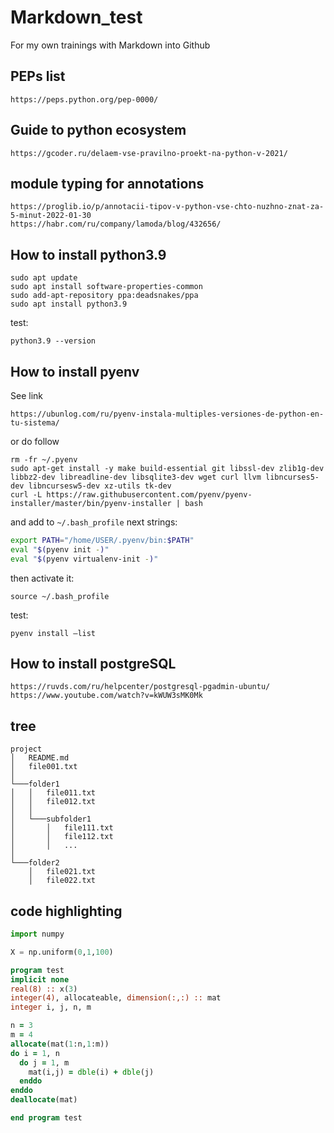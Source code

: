 # Markdown_test
For my own trainings with Markdown into Github

## PEPs list
```
https://peps.python.org/pep-0000/
```

## Guide to python ecosystem

```
https://gcoder.ru/delaem-vse-pravilno-proekt-na-python-v-2021/
```

## module typing for annotations
```
https://proglib.io/p/annotacii-tipov-v-python-vse-chto-nuzhno-znat-za-5-minut-2022-01-30
https://habr.com/ru/company/lamoda/blog/432656/
```
## How to install python3.9

```console
sudo apt update
sudo apt install software-properties-common
sudo add-apt-repository ppa:deadsnakes/ppa
sudo apt install python3.9
```
test:
```console
python3.9 --version
```

## How to install pyenv
See link 
```
https://ubunlog.com/ru/pyenv-instala-multiples-versiones-de-python-en-tu-sistema/
```
or do follow
```console
rm -fr ~/.pyenv
sudo apt-get install -y make build-essential git libssl-dev zlib1g-dev libbz2-dev libreadline-dev libsqlite3-dev wget curl llvm libncurses5-dev libncursesw5-dev xz-utils tk-dev
curl -L https://raw.githubusercontent.com/pyenv/pyenv-installer/master/bin/pyenv-installer | bash
```
and add to ```~/.bash_profile``` next strings:
```bash
export PATH="/home/USER/.pyenv/bin:$PATH"
eval "$(pyenv init -)"
eval "$(pyenv virtualenv-init -)"
```
then activate it:
```
source ~/.bash_profile
```
test:
```console
pyenv install –list
```

## How to install postgreSQL

```console
https://ruvds.com/ru/helpcenter/postgresql-pgadmin-ubuntu/
https://www.youtube.com/watch?v=kWUW3sMK0Mk
```


## tree

```shell
project
│   README.md
│   file001.txt    
│
└───folder1
│   │   file011.txt
│   │   file012.txt
│   │
│   └───subfolder1
│       │   file111.txt
│       │   file112.txt
│       │   ...
│   
└───folder2
    │   file021.txt
    │   file022.txt
```

## code highlighting

```python
import numpy

X = np.uniform(0,1,100)
```


```fortran
program test
implicit none
real(8) :: x(3)
integer(4), allocateable, dimension(:,:) :: mat
integer i, j, n, m

n = 3
m = 4
allocate(mat(1:n,1:m))
do i = 1, n
  do j = 1, m
    mat(i,j) = dble(i) + dble(j)
  enddo
enddo
deallocate(mat)

end program test
```
